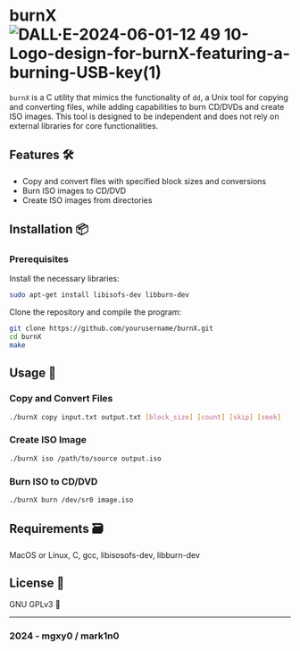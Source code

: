 # burnX  ![DALL·E-2024-06-01-12 49 10-Logo-design-for-burnX-featuring-a-burning-USB-key(1)](https://github.com/mgxy0/burnX/assets/127632468/3187aedd-d53f-4673-a936-1d9742a0beff)


`burnX` is a C utility that mimics the functionality of `dd`, a Unix tool for copying and converting files, while adding capabilities to burn CD/DVDs and create ISO images. This tool is designed to be independent and does not rely on external libraries for core functionalities.

## Features 🛠️

- Copy and convert files with specified block sizes and conversions
- Burn ISO images to CD/DVD
- Create ISO images from directories

## Installation 📦

### Prerequisites

Install the necessary libraries:

```sh
sudo apt-get install libisofs-dev libburn-dev
```

Clone the repository and compile the program:

```sh
git clone https://github.com/yourusername/burnX.git
cd burnX
make
```

## Usage 🚀

### Copy and Convert Files

```sh
./burnX copy input.txt output.txt [block_size] [count] [skip] [seek]
```

### Create ISO Image

```sh
./burnX iso /path/to/source output.iso
```

### Burn ISO to CD/DVD

```sh
./burnX burn /dev/sr0 image.iso
```

## Requirements 🗃️

MacOS or Linux, C, gcc, libisosofs-dev, libburn-dev

## License 📄

GNU GPLv3 🐃

-----------------------------------------------------------------------------------------------------------------------------------------------------------------------------------------------------------------------------------------------------------------------------------------------------------------------------------------

### 2024 - mgxy0 / mark1n0
